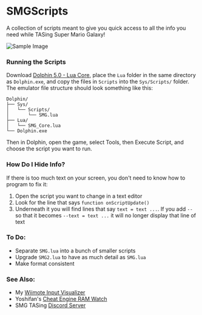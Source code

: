 # SMGScripts
A collection of scripts meant to give you quick access to all the info you need while TASing Super Mario Galaxy!

![Sample Image](https://cdn.discordapp.com/attachments/302602573586890754/763243595779014656/Screenshot_2020-10-06_23.37.18.png)


### Running the Scripts
Download [Dolphin 5.0 - Lua Core](https://github.com/SwareJonge/Dolphin-Lua-Core/releases), place the `Lua` folder in the same directory as `Dolphin.exe`, and copy the files in `Scripts` into the `Sys/Scripts/` folder. The emulator file structure should look something like this:
```
Dolphin/
├── Sys/
│   └── Scripts/
│       └── SMG.lua
├── Lua/
│   └── SMG_Core.lua
└── Dolphin.exe
```
Then in Dolphin, open the game, select Tools, then Execute Script, and choose the script you want to run.


### How Do I Hide Info?
If there is too much text on your screen, you don't need to know how to program to fix it:
1. Open the script you want to change in a text editor
2. Look for the line that says `function onScriptUpdate()`
3. Underneath it you will find lines that say `text = text ...`. If you add `--` so that it becomes `--text = text ...` it will no longer display that line of text


### To Do:
- Separate `SMG.lua` into a bunch of smaller scripts
- Upgrade `SMG2.lua` to have as much detail as `SMG.lua`
- Make format consistent


### See Also:
- My [Wiimote Input Visualizer](https://github.com/MikeXander/WiimoteInputVisualizer)
- Yoshifan's [Cheat Engine RAM Watch](https://github.com/yoshifan/ram-watch-cheat-engine)
- SMG TASing [Discord Server](https://discord.gg/h2YSCZm)